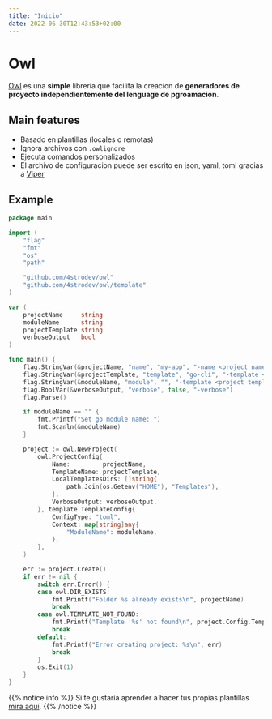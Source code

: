```yaml
---
title: "Inicio"
date: 2022-06-30T12:43:53+02:00
---
```


# Owl

[Owl](https://github.com/4strodev/owl) es una **simple** libreria que facilita la creacion de **generadores de proyecto
independientemente del lenguage de pgroamacion**.

<!--TODO add corresponding links-->
## Main features
- Basado en plantillas (locales o remotas)
- Ignora archivos con `.owlignore`
- Ejecuta comandos personalizados
- El archivo de configuracion puede ser escrito en json, yaml, toml gracias a [Viper](https://github.com/spf13/viper)

## Example
```go
package main

import (
	"flag"
	"fmt"
	"os"
	"path"

	"github.com/4strodev/owl"
	"github.com/4strodev/owl/template"
)

var (
	projectName     string
	moduleName      string
	projectTemplate string
	verboseOutput   bool
)

func main() {
	flag.StringVar(&projectName, "name", "my-app", "-name <project name>")
	flag.StringVar(&projectTemplate, "template", "go-cli", "-template <project template>")
	flag.StringVar(&moduleName, "module", "", "-template <project template>")
	flag.BoolVar(&verboseOutput, "verbose", false, "-verbose")
	flag.Parse()

	if moduleName == "" {
		fmt.Printf("Set go module name: ")
		fmt.Scanln(&moduleName)
	}

	project := owl.NewProject(
		owl.ProjectConfig{
			Name:         projectName,
			TemplateName: projectTemplate,
			LocalTemplatesDirs: []string{
				path.Join(os.Getenv("HOME"), "Templates"),
			},
			VerboseOutput: verboseOutput,
		}, template.TemplateConfig{
			ConfigType: "toml",
			Context: map[string]any{
				"ModuleName": moduleName,
			},
		},
	)

	err := project.Create()
	if err != nil {
		switch err.Error() {
		case owl.DIR_EXISTS:
			fmt.Printf("Folder %s already exists\n", projectName)
			break
		case owl.TEMPLATE_NOT_FOUND:
			fmt.Printf("Template '%s' not found\n", project.Config.TemplateName)
			break
		default:
			fmt.Printf("Error creating project: %s\n", err)
			break
		}
		os.Exit(1)
	}
}
```

{{% notice info %}}
Si te gustaría aprender a hacer tus propias plantillas [mira aquí]().
{{% /notice %}}

